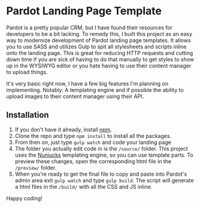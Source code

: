 # Pardot Landing Page Template


Pardot is a pretty popular CRM, but I have found their resources for developers to be a bit lacking. To remedy this, I built this project as an easy way to modernize development of Pardot landing page templates. It allows you to use SASS and utilizes Gulp to spit all stylesheets and scripts inline onto the landing page. This is great for reducing HTTP requests and cutting down time if you are sick of having to do that manually to get styles to show up in the WYSIWYG editor or you hate having to use their content manager to upload things.

It's very basic right now, I have a few big features I'm planning on implementing. Notably: A templating engine and if possible the ability to upload images to their content manager using their API.

## Installation

1. If you don't have it already, install [npm](https://www.npmjs.com/).
2. Clone the repo and type `npm install` to install all the packages.
3. From then on, just type `gulp watch` and code your landing page
4. The folder you actually edit code in is the `/source/` folder. This project uses the [Nunjucks](https://mozilla.github.io/nunjucks/) templating engine, so you can use template parts. To preview these changes, open the corresponding html file in the `/preview/` folder.
5. When you're ready to get the final file to copy and paste into Pardot's admin area exit `gulp watch` and type `gulp build`. The script will generate a html files in the `/build/` with all the CSS and JS inline.

Happy coding!